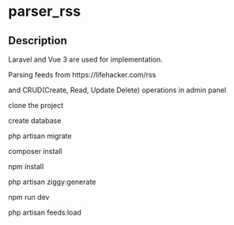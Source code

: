 # parser_rss
<h2>Description</h2>
<p>
    Laravel and Vue 3 are used for implementation.
</p>
<p>
    Parsing feeds from https://lifehacker.com/rss 
</p>
<p>
    and CRUD(Create, Read, Update Delete) operations in admin panel
</p>

<div>
    <p>clone the project</p>
    <p>create database</p>
    <p>php artisan migrate</p>
    <p>composer install</p>
    <p>npm install</p>
    <p>php artisan ziggy:generate</p>
    <p>npm run dev</p>
    <p>php artisan feeds:load</p>
</div>
